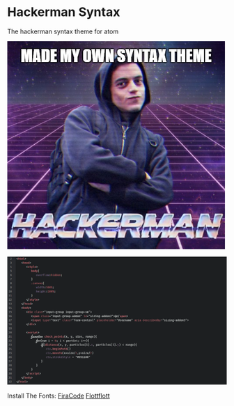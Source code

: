 # Hackerman Syntax

The hackerman syntax theme for atom

![A screenshot of your theme](https://github.com/sean-codes/hackerman-syntax/blob/master/hackerman.jpg?raw=true)

![A screenshot of your theme](https://github.com/sean-codes/hackerman-syntax/blob/master/example.png?raw=true)

Install The Fonts:
[FiraCode](https://github.com/tonsky/FiraCode)
[Flottflott](http://www.dafont.com/flottflott.font)
